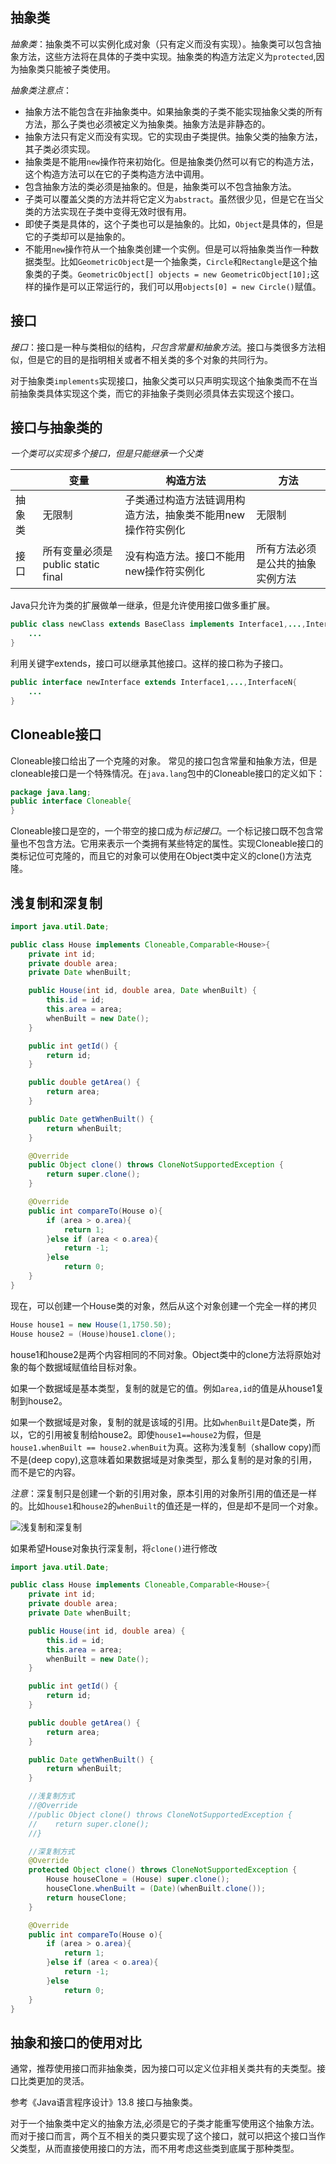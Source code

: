 ## 抽象类
*抽象类*：抽象类不可以实例化成对象（只有定义而没有实现）。抽象类可以包含抽象方法，这些方法将在具体的子类中实现。抽象类的构造方法定义为`protected`,因为抽象类只能被子类使用。

*抽象类注意点*：
- 抽象方法不能包含在非抽象类中。如果抽象类的子类不能实现抽象父类的所有方法，那么子类也必须被定义为抽象类。抽象方法是非静态的。
- 抽象方法只有定义而没有实现。它的实现由子类提供。抽象父类的抽象方法，其子类必须实现。
- 抽象类是不能用`new`操作符来初始化。但是抽象类仍然可以有它的构造方法，这个构造方法可以在它的子类构造方法中调用。
- 包含抽象方法的类必须是抽象的。但是，抽象类可以不包含抽象方法。
- 子类可以覆盖父类的方法并将它定义为`abstract`。虽然很少见，但是它在当父类的方法实现在子类中变得无效时很有用。
- 即使子类是具体的，这个子类也可以是抽象的。比如，`Object`是具体的，但是它的子类却可以是抽象的。
- 不能用`new`操作符从一个抽象类创建一个实例。但是可以将抽象类当作一种数据类型。比如`GeometricObject`是一个抽象类，`Circle`和`Rectangle`是这个抽象类的子类。`GeometricObject[] objects = new GeometricObject[10];`这样的操作是可以正常运行的，我们可以用`objects[0] = new Circle()`赋值。

## 接口
*接口*：接口是一种与类相似的结构，*只包含常量和抽象方法*。接口与类很多方法相似，但是它的目的是指明相关或者不相关类的多个对象的共同行为。

对于抽象类`implements`实现接口，抽象父类可以只声明实现这个抽象类而不在当前抽象类具体实现这个类，而它的非抽象子类则必须具体去实现这个接口。

## 接口与抽象类的
*一个类可以实现多个接口，但是只能继承一个父类*

|       |    变量    |  构造方法   |    方法    |
|   --- |   ---      |  ---       |     ---    |
|抽象类|无限制|子类通过构造方法链调用构造方法，抽象类不能用new操作符实例化|无限制|
|接口|所有变量必须是public static final|没有构造方法。接口不能用new操作符实例化|所有方法必须是公共的抽象实例方法|

Java只允许为类的扩展做单一继承，但是允许使用接口做多重扩展。
```Java
public class newClass extends BaseClass implements Interface1,...,InterfaceN{
    ...
}
```
利用关键字extends，接口可以继承其他接口。这样的接口称为子接口。
```Java
public interface newInterface extends Interface1,...,InterfaceN{
    ...
}
```

## Cloneable接口
Cloneable接口给出了一个克隆的对象。
常见的接口包含常量和抽象方法，但是cloneable接口是一个特殊情况。在`java.lang`包中的Cloneable接口的定义如下：
```java
package java.lang;
public interface Cloneable{
}
```
Cloneable接口是空的，一个带空的接口成为*标记接口*。一个标记接口既不包含常量也不包含方法。它用来表示一个类拥有某些特定的属性。实现Cloneable接口的类标记位可克隆的，而且它的对象可以使用在Object类中定义的clone()方法克隆。

## 浅复制和深复制
```Java
import java.util.Date;

public class House implements Cloneable,Comparable<House>{
    private int id;
    private double area;
    private Date whenBuilt;

    public House(int id, double area, Date whenBuilt) {
        this.id = id;
        this.area = area;
        whenBuilt = new Date();
    }

    public int getId() {
        return id;
    }

    public double getArea() {
        return area;
    }

    public Date getWhenBuilt() {
        return whenBuilt;
    }

    @Override
    public Object clone() throws CloneNotSupportedException {
        return super.clone();
    }

    @Override
    public int compareTo(House o){
        if (area > o.area){
            return 1;
        }else if (area < o.area){
            return -1;
        }else
            return 0;
    }
}
```
现在，可以创建一个House类的对象，然后从这个对象创建一个完全一样的拷贝
```java
House house1 = new House(1,1750.50);
House house2 = (House)house1.clone();
```
house1和house2是两个内容相同的不同对象。Object类中的clone方法将原始对象的每个数据域赋值给目标对象。

如果一个数据域是基本类型，复制的就是它的值。例如`area,id`的值是从house1复制到house2。

如果一个数据域是对象，复制的就是该域的引用。比如`whenBuilt`是Date类，所以，它的引用被复制给house2。即使`house1==house2`为假，但是`house1.whenBuilt == house2.whenBuit`为真。这称为浅复制（shallow copy)而不是(deep copy),这意味着如果数据域是对象类型，那么复制的是对象的引用，而不是它的内容。

*注意*：深复制只是创建一个新的引用对象，原本引用的对象所引用的值还是一样的。比如`house1`和`house2`的`whenBuilt`的值还是一样的，但是却不是同一个对象。

![浅复制和深复制](image/浅复制和深复制.png)

如果希望House对象执行深复制，将`clone()`进行修改
```Java
import java.util.Date;

public class House implements Cloneable,Comparable<House>{
    private int id;
    private double area;
    private Date whenBuilt;

    public House(int id, double area) {
        this.id = id;
        this.area = area;
        whenBuilt = new Date();
    }

    public int getId() {
        return id;
    }

    public double getArea() {
        return area;
    }

    public Date getWhenBuilt() {
        return whenBuilt;
    }

    //浅复制方式
    //@Override
    //public Object clone() throws CloneNotSupportedException {
    //    return super.clone();
    //}

    //深复制方式
    @Override
    protected Object clone() throws CloneNotSupportedException {
        House houseClone = (House) super.clone();
        houseClone.whenBuilt = (Date)(whenBuilt.clone());
        return houseClone;
    }

    @Override
    public int compareTo(House o){
        if (area > o.area){
            return 1;
        }else if (area < o.area){
            return -1;
        }else
            return 0;
    }
}

```

## 抽象和接口的使用对比

通常，推荐使用接口而非抽象类，因为接口可以定义位非相关类共有的夫类型。接口比类更加的灵活。

参考《Java语言程序设计》13.8 接口与抽象类。

对于一个抽象类中定义的抽象方法,必须是它的子类才能重写使用这个抽象方法。而对于接口而言，两个互不相关的类只要实现了这个接口，就可以把这个接口当作父类型，从而直接使用接口的方法，而不用考虑这些类到底属于那种类型。